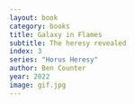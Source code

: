 ```yaml
---
layout: book
category: books
title: Galaxy in Flames
subtitle: The heresy revealed
index: 3
series: "Horus Heresy"
author: Ben Counter
year: 2022
image: gif.jpg
---
```

